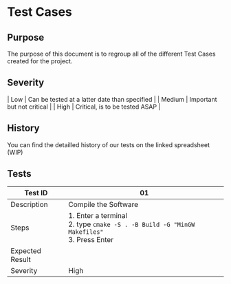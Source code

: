 # Test Cases

## Purpose

The purpose of this document is to regroup all of the different Test Cases created for the project.

## Severity

| Low | Can be tested at a latter date than specified |
| Medium | Important but not critical |
| High | Critical, is to be tested ASAP |

## History

You can find the detailled history of our tests on the linked spreadsheet (WIP)

## Tests

| Test ID | 01 |
| --- | --- |
| Description | Compile the Software |
| Steps | 1. Enter a terminal <br> 2. type ``cmake -S . -B Build -G "MinGW Makefiles"`` <br> 3. Press Enter|
| Expected Result | |
| Severity | High |
